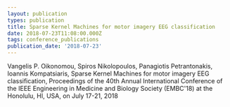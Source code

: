```yaml
---
layout: publication
types: publication
title: Sparse Kernel Machines for motor imagery EEG classification
date: 2018-07-23T11:08:00.000Z
tags: conference_publications
publication_date: '2018-07-23'
---
```

Vangelis P. Oikonomou, Spiros Nikolopoulos, Panagiotis Petrantonakis, Ioannis Kompatsiaris, Sparse Kernel Machines for motor imagery EEG classification, Proceedings of the 40th Annual International Conference of the IEEE Engineering in Medicine and Biology Society (EMBC'18) at the Honolulu, HI, USA, on July 17-21, 2018
